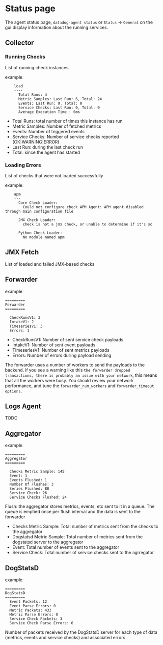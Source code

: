 # Status page

The agent status page, `datadog-agent status` or `Status` -> `General` on the gui display information about the running services.

## Collector

### Running Checks

List of running check instances.

example:

```
    load
    ----
      Total Runs: 4
      Metric Samples: Last Run: 6, Total: 24
      Events: Last Run: 0, Total: 0
      Service Checks: Last Run: 0, Total: 0
      Average Execution Time : 6ms
```

- Total Runs: total number of times this instance has run
- Metric Samples: Number of fetched metrics
- Events: Number of triggered events
- Service Checks: Number of service checks reported (OK|WARNING|ERROR)
- Last Run: during the last check run
- Total: since the agent has started

### Loading Errors

List of checks that were not loaded successfully

example:

```
    apm
    ---
      Core Check Loader:
        Could not configure check APM Agent: APM agent disabled through main configuration file

      JMX Check Loader:
        check is not a jmx check, or unable to determine if it's so

      Python Check Loader:
        No module named apm
```

## JMX Fetch


List of loaded and failed JMX-based checks


## Forwarder

example:
```
=========
Forwarder
=========

  CheckRunsV1: 3
  IntakeV1: 2
  TimeseriesV1: 3
  Errors: 1
```

- CheckRunsV1: Number of sent service check payloads
- IntakeV1: Number of sent event payloads
- TimeseriesV1: Number of sent metrics payloads
- Errors: Number of errors during payload sending

The forwarder uses a number of workers to send the payloads to the backend.
If you see a warning like this `the forwarder dropped transactions, there is probably an issue with your network`, this means that all the workers were busy. You should review your network performance, and tune the `forwarder_num_workers` and `forwarder_timeout options`.

## Logs Agent

TODO

## Aggregator

example:

```
=========
Aggregator
=========

  Checks Metric Sample: 145
  Event: 1
  Events Flushed: 1
  Number Of Flushes: 3
  Series Flushed: 80
  Service Check: 26
  Service Checks Flushed: 24
```

Flush: the aggregator stores metrics, events, etc sent to it in a queue. The queue is emptied once per flush interval and the data is sent to the forwarder

- Checks Metric Sample: Total number of metrics sent from the checks to the aggregator
- Dogstatsd Metric Sample: Total number of metrics sent from the dogstatsd server to the aggregator
- Event: Total number of events sent to the aggregator
- Service Check: Total number of service checks sent to the agrregator


## DogStatsD

example:

```
=========
DogStatsD
=========
  Event Packets: 12
  Event Parse Errors: 0
  Metric Packets: 433
  Metric Parse Errors: 0
  Service Check Packets: 3
  Service Check Parse Errors: 0
  ```

Number of packets received by the DogStatsD server for each type of data (metrics, events and service checks) and associated errors